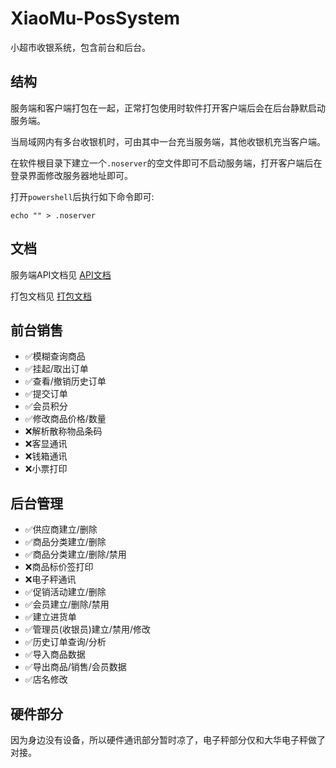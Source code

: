 # XiaoMu-PosSystem
小超市收银系统，包含前台和后台。

## 结构

服务端和客户端打包在一起，正常打包使用时软件打开客户端后会在后台静默启动服务端。

当局域网内有多台收银机时，可由其中一台充当服务端，其他收银机充当客户端。

在软件根目录下建立一个`.noserver`的空文件即可不启动服务端，打开客户端后在登录界面修改服务器地址即可。

打开`powershell`后执行如下命令即可:

```
echo "" > .noserver
```

## 文档

服务端API文档见 [API文档](./server/doc/API.md)

打包文档见 [打包文档](./build.md)

## 前台销售

- ✅模糊查询商品
- ✅挂起/取出订单
- ✅查看/撤销历史订单
- ✅提交订单
- ✅会员积分
- ✅修改商品价格/数量
- ❌解析散称物品条码
- ❌客显通讯
- ❌钱箱通讯
- ❌小票打印

## 后台管理

- ✅供应商建立/删除
- ✅商品分类建立/删除
- ✅商品分类建立/删除/禁用
- ❌商品标价签打印
- ❌电子秤通讯
- ✅促销活动建立/删除
- ✅会员建立/删除/禁用
- ✅建立进货单
- ✅管理员(收银员)建立/禁用/修改
- ✅历史订单查询/分析
- ✅导入商品数据
- ✅导出商品/销售/会员数据
- ✅店名修改


## 硬件部分

因为身边没有设备，所以硬件通讯部分暂时凉了，电子秤部分仅和大华电子秤做了对接。